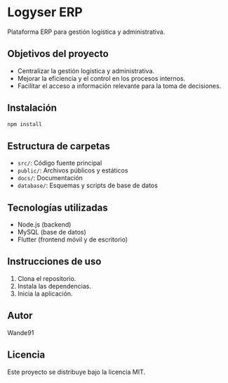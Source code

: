# Logyser ERP

Plataforma ERP para gestión logística y administrativa.

## Objetivos del proyecto

- Centralizar la gestión logística y administrativa.
- Mejorar la eficiencia y el control en los procesos internos.
- Facilitar el acceso a información relevante para la toma de decisiones.

## Instalación

```bash
npm install
```

## Estructura de carpetas

- `src/`: Código fuente principal
- `public/`: Archivos públicos y estáticos
- `docs/`: Documentación
- `database/`: Esquemas y scripts de base de datos

## Tecnologías utilizadas

- Node.js (backend)
- MySQL (base de datos)
- Flutter (frontend móvil y de escritorio)

## Instrucciones de uso

1. Clona el repositorio.
2. Instala las dependencias.
3. Inicia la aplicación.

## Autor

Wande91

## Licencia

Este proyecto se distribuye bajo la licencia MIT.
